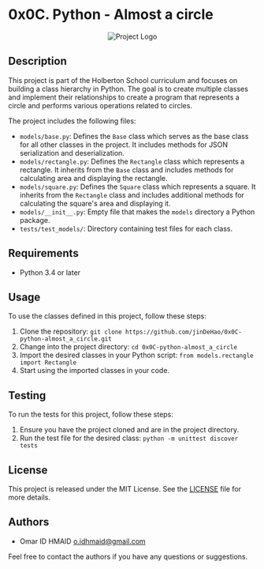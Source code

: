 # 0x0C. Python - Almost a circle

<p align="center">
  <img src="https://static.wikia.nocookie.net/villains/images/2/2e/HomonculusFMA.png/revision/latest?cb=20180530210231" alt="Project Logo">
</p>

## Description

This project is part of the Holberton School curriculum and focuses on building a class hierarchy in Python. The goal is to create multiple classes and implement their relationships to create a program that represents a circle and performs various operations related to circles.

The project includes the following files:

- `models/base.py`: Defines the `Base` class which serves as the base class for all other classes in the project. It includes methods for JSON serialization and deserialization.
- `models/rectangle.py`: Defines the `Rectangle` class which represents a rectangle. It inherits from the `Base` class and includes methods for calculating area and displaying the rectangle.
- `models/square.py`: Defines the `Square` class which represents a square. It inherits from the `Rectangle` class and includes additional methods for calculating the square's area and displaying it.
- `models/__init__.py`: Empty file that makes the `models` directory a Python package.
- `tests/test_models/`: Directory containing test files for each class.

## Requirements

- Python 3.4 or later

## Usage

To use the classes defined in this project, follow these steps:

1. Clone the repository: `git clone https://github.com/jinDeHao/0x0C-python-almost_a_circle.git`
2. Change into the project directory: `cd 0x0C-python-almost_a_circle`
3. Import the desired classes in your Python script: `from models.rectangle import Rectangle`
4. Start using the imported classes in your code.

## Testing

To run the tests for this project, follow these steps:

1. Ensure you have the project cloned and are in the project directory.
2. Run the test file for the desired class: `python -m unittest discover tests`

## License

This project is released under the MIT License. See the [LICENSE](LICENSE) file for more details.

## Authors

- Omar ID HMAID <o.idhmaid@gmail.com>

Feel free to contact the authors if you have any questions or suggestions.
